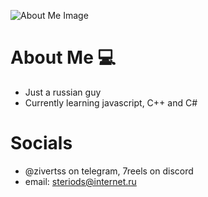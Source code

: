 ![About Me Image](https://i.imgur.com/3LQMxsR.png)

# About Me 💻
- Just a russian guy 
- Currently learning javascript, C++ and C#

# Socials
- @zivertss on telegram, 7reels on discord
- email: steriods@internet.ru
